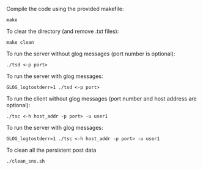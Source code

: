 
Compile the code using the provided makefile:

    make

To clear the directory (and remove .txt files):
   
    make clean

To run the server without glog messages (port number is optional): 

    ./tsd <-p port>
    
To run the server with glog messages: 

    GLOG_logtostderr=1 ./tsd <-p port>


To run the client without glog messages (port number and host address are optional): 

    ./tsc <-h host_addr -p port> -u user1
    
To run the server with glog messages: 

    GLOG_logtostderr=1 ./tsc <-h host_addr -p port> -u user1

To clean all the persistent post data

    ./clean_sns.sh